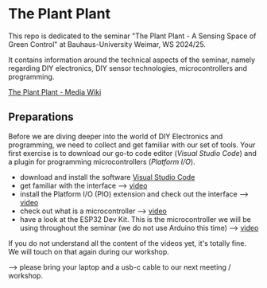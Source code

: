 # The Plant Plant

This repo is dedicated to the seminar "The Plant Plant - A Sensing Space of Green Control" at Bauhaus-University Weimar, WS 2024/25.

It contains information around the technical aspects of the seminar, namely regarding DIY electronics, DIY sensor technologies, microcontrollers and programming.

[The Plant Plant - Media Wiki](https://www.uni-weimar.de/kunst-und-gestaltung/wiki/GMU:The_Plant_Plant)


## Preparations

Before we are diving deeper into the world of DIY Electronics and programming, we need to collect and get familiar with our set of tools. Your first exercise is to download our go-to code editor (*Visual Studio Code*) and a plugin for programming microcontrollers (*Platform I/O*).

- download and install the software [Visual Studio Code](https://code.visualstudio.com/)
- get familiar with the interface --> [video](https://www.youtube.com/watch?v=EUJlVYggR1Y)
- install the Platform I/O (PIO) extension and check out the interface --> [video](https://www.youtube.com/watch?v=PYSy_PLjytQ)
- check out what is a microcontroller --> [video](https://www.coursera.org/lecture/adding-electronics-to-rapid-prototypes/what-is-a-microcontroller-ixvF0?utm_medium=sem&utm_source=gg&utm_campaign=B2C_EMEA__coursera_FTCOF_career-academy_pmax-multiple-audiences-country-multi&campaignid=20858198824&adgroupid=&device=c&keyword=&matchtype=&network=x&devicemodel=&adposition=&creativeid=&hide_mobile_promo&gad_source=2&gclid=Cj0KCQjw99e4BhDiARIsAISE7P_s_pTyHS_niVnGHkCF8gyC_9ml_EXtmRzS5yz2NkcuhRP1rhmoQG8aAhpoEALw_wcB)
- have a look at the ESP32 Dev Kit. This is the microcontroller we will be using throughout the seminar (we do not use Arduino this time) --> [video](https://www.youtube.com/watch?v=A5CB4t9sukM&t=18s)

If you do not understand all the content of the videos yet, it's totally fine. We will touch on that again during our workshop.

--> please bring your laptop and a usb-c cable to our next meeting / workshop.

